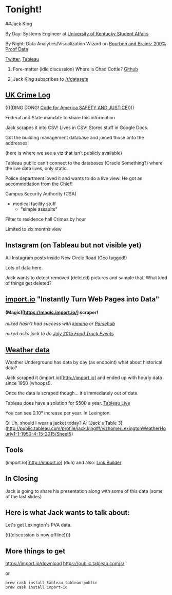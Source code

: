 # Tonight!

##Jack King

By Day: Systems Engineer at [University of Kentucky Student Affairs](http://www.uky.edu/StudentAffairs/)

By Night: Data Analytics/Visualization Wizard on [Bourbon and Brains: 200% Proof Data](http://bourbonandbrains.blogspot.com/)

[Twitter](https://twitter.com/wjking0), 
[Tableau](http://public.tableau.com/profile/jack.king)

1. Fore-matter (idle discussion)
Where is Chad Cottle? [Github](https://github.com/ChadCottle)

1. Jack King subscribes to [/r/datasets](https://www.reddit.com/r/datasets)

[UK Crime Log](http://www.uky.edu/crimelog/)
--------------------------------------------

((((DING DONG! [Code for America SAFETY AND JUSTICE](http://www.codeforamerica.org/our-work/focus-areas/safety-justice/)))))

Federal and State mandate to share this information

Jack scrapes it into CSV! Lives in CSV! Stores stuff in Google Docs.

Got the building management database and joined those onto the addresses!

(here is where we see a viz that isn't publicly available)

Tableau public can't connect to the databases (Oracle Something?) where the live data lives, only static.

Police department loved it and wants to do a live view! He got an accommodation from the Chief!

Campus Security Authority (CSA)
  - medical facility stuff
    - "simple assaults"

Filter to residence hall
Crimes by hour

Limited to six months view

Instagram (on Tableau but not visible yet)
------------------------------------------

All Instagram posts inside New Circle Road (Geo tagged!)

Lots of data here.

Jack wants to detect removed (deleted) pictures and sample that. What kind of things get deleted?


[import.io](https://import.io/) "Instantly Turn Web Pages into Data"
--------------------------------------------------------------------

#### (Magic)[https://magic.import.io/] scraper!

*miked hasn't had success with [kimono](http://kimonolabs.com/) or [Parsehub](https://www.parsehub.com/)*

*miked asks jack to do [July 2015 Food Truck Events](lexbeerscene.com/foodtruckevents/2015/July)*

[Weather data](http://public.tableau.com/profile/jack.king#!/vizhome/LexingtonWeatherHourly1-1-1950-4-15-2015/Sheet5)
---------------------------------------------------------------------------------------------------------------------

Weather Underground has data by day (as endpoint) what about historical data?

Jack scraped it (import.io)[http://import.io] and ended up with hourly data since 1950 (whoops!).

Once the data is scraped though... it's immediately out of date.

Tableau does have a solution for $500 a year. [Tableau Live](https://www.tableau.com/learn/whitepapers/memory-or-live-data)

You can see 0.10° increase per year. In Lexington.

Q: Uh, should I wear a jacket today? A: [Jack's Table 3] (http://public.tableau.com/profile/jack.king#!/vizhome/LexingtonWeatherHourly1-1-1950-4-15-2015/Sheet5)

Tools
-----

(import.io)[http://import.io] (duh) and also:
[Link Builder](http://www.neodownloader.com/tools/link-builder/)

In Closing
----------

Jack is going to share his presentation along with some of this data (some of the last slides)

Here is what Jack wants to talk about:
--------------------------------------

Let's get Lexington's PVA data.

((((discussion is now offline))))


More things to get
------------------

https://import.io/download
https://public.tableau.com/s/

or

```
brew cask install tableau tableau-public
brew cask install import-io
```
